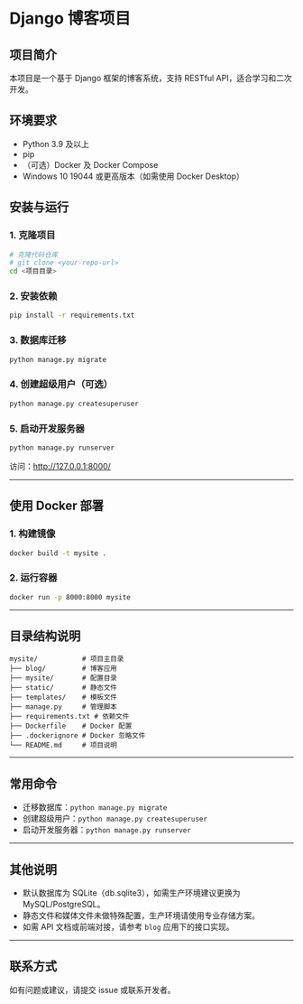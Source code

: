 # Django 博客项目

## 项目简介
本项目是一个基于 Django 框架的博客系统，支持 RESTful API，适合学习和二次开发。

## 环境要求
- Python 3.9 及以上
- pip
- （可选）Docker 及 Docker Compose
- Windows 10 19044 或更高版本（如需使用 Docker Desktop）

## 安装与运行

### 1. 克隆项目
```bash
# 克隆代码仓库
# git clone <your-repo-url>
cd <项目目录>
```

### 2. 安装依赖
```bash
pip install -r requirements.txt
```

### 3. 数据库迁移
```bash
python manage.py migrate
```

### 4. 创建超级用户（可选）
```bash
python manage.py createsuperuser
```

### 5. 启动开发服务器
```bash
python manage.py runserver
```

访问：http://127.0.0.1:8000/

---

## 使用 Docker 部署

### 1. 构建镜像
```bash
docker build -t mysite .
```

### 2. 运行容器
```bash
docker run -p 8000:8000 mysite
```

---

## 目录结构说明
```
mysite/           # 项目主目录
├── blog/         # 博客应用
├── mysite/       # 配置目录
├── static/       # 静态文件
├── templates/    # 模板文件
├── manage.py     # 管理脚本
├── requirements.txt # 依赖文件
├── Dockerfile    # Docker 配置
├── .dockerignore # Docker 忽略文件
└── README.md     # 项目说明
```

---

## 常用命令
- 迁移数据库：`python manage.py migrate`
- 创建超级用户：`python manage.py createsuperuser`
- 启动开发服务器：`python manage.py runserver`

---

## 其他说明
- 默认数据库为 SQLite（db.sqlite3），如需生产环境建议更换为 MySQL/PostgreSQL。
- 静态文件和媒体文件未做特殊配置，生产环境请使用专业存储方案。
- 如需 API 文档或前端对接，请参考 `blog` 应用下的接口实现。

---

## 联系方式
如有问题或建议，请提交 issue 或联系开发者。 